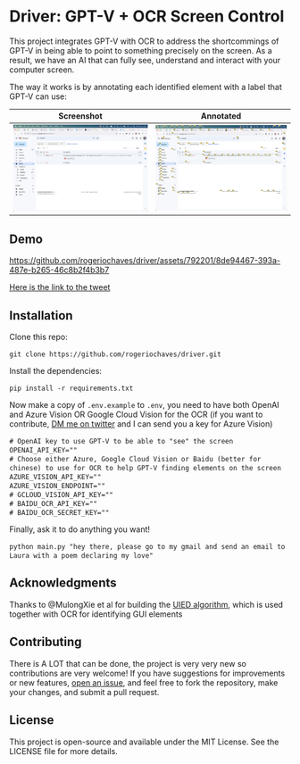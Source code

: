 # Driver: GPT-V + OCR Screen Control

This project integrates GPT-V with OCR to address the shortcommings of GPT-V in being able to point to something precisely on the screen. As a result, we have an AI that can fully see, understand and interact with your computer screen.

The way it works is by annotating each identified element with a label that GPT-V can use:

| Screenshot                           | Annotated                                                |
| ------------------------------------ | -------------------------------------------------------- |
| ![screenshot](./docs/screenshot.png) | ![annotated screenshot](./docs/annotated_screenshot.png) |

## Demo

https://github.com/rogeriochaves/driver/assets/792201/8de94467-393a-487e-b265-46c8b2f4b3b7

[Here is the link to the tweet](https://twitter.com/_rchaves_/status/1734493213199626340)

## Installation

Clone this repo:

```
git clone https://github.com/rogeriochaves/driver.git
```

Install the dependencies:

```
pip install -r requirements.txt
```

Now make a copy of `.env.example` to `.env`, you need to have both OpenAI and Azure Vision OR Google Cloud Vision for the OCR (if you want to contribute, [DM me on twitter](https://twitter.com/_rchaves_) and I can send you a key for Azure Vision)

```shell
# OpenAI key to use GPT-V to be able to "see" the screen
OPENAI_API_KEY=""
# Choose either Azure, Google Cloud Vision or Baidu (better for chinese) to use for OCR to help GPT-V finding elements on the screen
AZURE_VISION_API_KEY=""
AZURE_VISION_ENDPOINT=""
# GCLOUD_VISION_API_KEY=""
# BAIDU_OCR_API_KEY=""
# BAIDU_OCR_SECRET_KEY=""
```

Finally, ask it to do anything you want!

```
python main.py "hey there, please go to my gmail and send an email to Laura with a poem declaring my love"
```

## Acknowledgments

Thanks to @MulongXie et al for building the [UIED algorithm](https://github.com/MulongXie/UIED), which is used together with OCR for identifying GUI elements

## Contributing

There is A LOT that can be done, the project is very very new so
contributions are very welcome! If you have suggestions for improvements or new features, [open an issue](https://github.com/rogeriochaves/driver/issues), and feel free to fork the repository, make your changes, and submit a pull request.

## License

This project is open-source and available under the MIT License. See the LICENSE file for more details.

